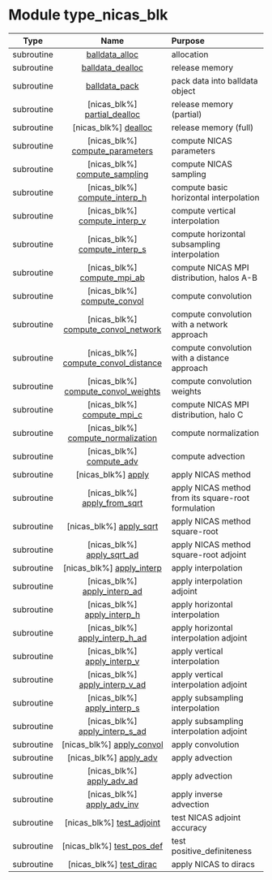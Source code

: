 # Module type_nicas_blk

| Type | Name | Purpose |
| :--: | :--: | :---------- |
| subroutine | [balldata_alloc](https://github.com/benjaminmenetrier/bump-standalone/tree/master/src/type_nicas_blk.F90#L234) | allocation |
| subroutine | [balldata_dealloc](https://github.com/benjaminmenetrier/bump-standalone/tree/master/src/type_nicas_blk.F90#L252) | release memory |
| subroutine | [balldata_pack](https://github.com/benjaminmenetrier/bump-standalone/tree/master/src/type_nicas_blk.F90#L270) | pack data into balldata object |
| subroutine | [nicas_blk%] [partial_dealloc](https://github.com/benjaminmenetrier/bump-standalone/tree/master/src/type_nicas_blk.F90#L309) | release memory (partial) |
| subroutine | [nicas_blk%] [dealloc](https://github.com/benjaminmenetrier/bump-standalone/tree/master/src/type_nicas_blk.F90#L421) | release memory (full) |
| subroutine | [nicas_blk%] [compute_parameters](https://github.com/benjaminmenetrier/bump-standalone/tree/master/src/type_nicas_blk.F90#L475) | compute NICAS parameters |
| subroutine | [nicas_blk%] [compute_sampling](https://github.com/benjaminmenetrier/bump-standalone/tree/master/src/type_nicas_blk.F90#L578) | compute NICAS sampling |
| subroutine | [nicas_blk%] [compute_interp_h](https://github.com/benjaminmenetrier/bump-standalone/tree/master/src/type_nicas_blk.F90#L1046) | compute basic horizontal interpolation |
| subroutine | [nicas_blk%] [compute_interp_v](https://github.com/benjaminmenetrier/bump-standalone/tree/master/src/type_nicas_blk.F90#L1076) | compute vertical interpolation |
| subroutine | [nicas_blk%] [compute_interp_s](https://github.com/benjaminmenetrier/bump-standalone/tree/master/src/type_nicas_blk.F90#L1159) | compute horizontal subsampling interpolation |
| subroutine | [nicas_blk%] [compute_mpi_ab](https://github.com/benjaminmenetrier/bump-standalone/tree/master/src/type_nicas_blk.F90#L1275) | compute NICAS MPI distribution, halos A-B |
| subroutine | [nicas_blk%] [compute_convol](https://github.com/benjaminmenetrier/bump-standalone/tree/master/src/type_nicas_blk.F90#L1563) | compute convolution |
| subroutine | [nicas_blk%] [compute_convol_network](https://github.com/benjaminmenetrier/bump-standalone/tree/master/src/type_nicas_blk.F90#L2053) | compute convolution with a network approach |
| subroutine | [nicas_blk%] [compute_convol_distance](https://github.com/benjaminmenetrier/bump-standalone/tree/master/src/type_nicas_blk.F90#L2344) | compute convolution with a distance approach |
| subroutine | [nicas_blk%] [compute_convol_weights](https://github.com/benjaminmenetrier/bump-standalone/tree/master/src/type_nicas_blk.F90#L2520) | compute convolution weights |
| subroutine | [nicas_blk%] [compute_mpi_c](https://github.com/benjaminmenetrier/bump-standalone/tree/master/src/type_nicas_blk.F90#L2628) | compute NICAS MPI distribution, halo C |
| subroutine | [nicas_blk%] [compute_normalization](https://github.com/benjaminmenetrier/bump-standalone/tree/master/src/type_nicas_blk.F90#L2756) | compute normalization |
| subroutine | [nicas_blk%] [compute_adv](https://github.com/benjaminmenetrier/bump-standalone/tree/master/src/type_nicas_blk.F90#L3012) | compute advection |
| subroutine | [nicas_blk%] [apply](https://github.com/benjaminmenetrier/bump-standalone/tree/master/src/type_nicas_blk.F90#L3239) | apply NICAS method |
| subroutine | [nicas_blk%] [apply_from_sqrt](https://github.com/benjaminmenetrier/bump-standalone/tree/master/src/type_nicas_blk.F90#L3292) | apply NICAS method from its square-root formulation |
| subroutine | [nicas_blk%] [apply_sqrt](https://github.com/benjaminmenetrier/bump-standalone/tree/master/src/type_nicas_blk.F90#L3317) | apply NICAS method square-root |
| subroutine | [nicas_blk%] [apply_sqrt_ad](https://github.com/benjaminmenetrier/bump-standalone/tree/master/src/type_nicas_blk.F90#L3355) | apply NICAS method square-root adjoint |
| subroutine | [nicas_blk%] [apply_interp](https://github.com/benjaminmenetrier/bump-standalone/tree/master/src/type_nicas_blk.F90#L3393) | apply interpolation |
| subroutine | [nicas_blk%] [apply_interp_ad](https://github.com/benjaminmenetrier/bump-standalone/tree/master/src/type_nicas_blk.F90#L3425) | apply interpolation adjoint |
| subroutine | [nicas_blk%] [apply_interp_h](https://github.com/benjaminmenetrier/bump-standalone/tree/master/src/type_nicas_blk.F90#L3458) | apply horizontal interpolation |
| subroutine | [nicas_blk%] [apply_interp_h_ad](https://github.com/benjaminmenetrier/bump-standalone/tree/master/src/type_nicas_blk.F90#L3489) | apply horizontal interpolation adjoint |
| subroutine | [nicas_blk%] [apply_interp_v](https://github.com/benjaminmenetrier/bump-standalone/tree/master/src/type_nicas_blk.F90#L3519) | apply vertical interpolation |
| subroutine | [nicas_blk%] [apply_interp_v_ad](https://github.com/benjaminmenetrier/bump-standalone/tree/master/src/type_nicas_blk.F90#L3568) | apply vertical interpolation adjoint |
| subroutine | [nicas_blk%] [apply_interp_s](https://github.com/benjaminmenetrier/bump-standalone/tree/master/src/type_nicas_blk.F90#L3611) | apply subsampling interpolation |
| subroutine | [nicas_blk%] [apply_interp_s_ad](https://github.com/benjaminmenetrier/bump-standalone/tree/master/src/type_nicas_blk.F90#L3648) | apply subsampling interpolation adjoint |
| subroutine | [nicas_blk%] [apply_convol](https://github.com/benjaminmenetrier/bump-standalone/tree/master/src/type_nicas_blk.F90#L3682) | apply convolution |
| subroutine | [nicas_blk%] [apply_adv](https://github.com/benjaminmenetrier/bump-standalone/tree/master/src/type_nicas_blk.F90#L3700) | apply advection |
| subroutine | [nicas_blk%] [apply_adv_ad](https://github.com/benjaminmenetrier/bump-standalone/tree/master/src/type_nicas_blk.F90#L3735) | apply advection |
| subroutine | [nicas_blk%] [apply_adv_inv](https://github.com/benjaminmenetrier/bump-standalone/tree/master/src/type_nicas_blk.F90#L3770) | apply inverse advection |
| subroutine | [nicas_blk%] [test_adjoint](https://github.com/benjaminmenetrier/bump-standalone/tree/master/src/type_nicas_blk.F90#L3805) | test NICAS adjoint accuracy |
| subroutine | [nicas_blk%] [test_pos_def](https://github.com/benjaminmenetrier/bump-standalone/tree/master/src/type_nicas_blk.F90#L4042) | test positive_definiteness |
| subroutine | [nicas_blk%] [test_dirac](https://github.com/benjaminmenetrier/bump-standalone/tree/master/src/type_nicas_blk.F90#L4147) | apply NICAS to diracs |
